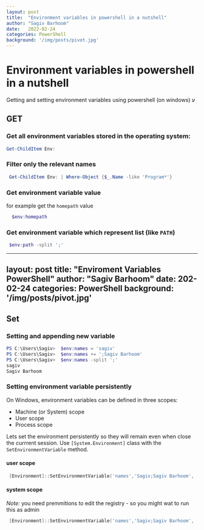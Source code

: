 ```yaml
---
layout: post
title:  "Environment variables in powershell in a nutshell"
author: "Sagiv Barhoom"
date:   2022-02-24
categories: PowerShell 
background: '/img/posts/pivot.jpg'
---
```


# Environment variables in powershell in a nutshell

Getting and setting environment variables using powershell (on windows)
ע

## GET
### Get all environment variables stored in the operating system:
```powershell
Get-ChildItem Env:
```

### Filter only the relevant names
```powershell
 Get-ChildItem Env: | Where-Object {$_.Name -like 'Program*'}
```

### Get environment variable value 
for example  get the `homepath` value
```powershell
  $env:homepath
```

### Get environment variable which represent list (like `PATH`)
```powershell
 $env:path -split ';'
```
---
layout: post
title:  "Enviroment Variables PowerShell"
author: "Sagiv Barhoom"
date:   202-02-24
categories: PowerShell 
background: '/img/posts/pivot.jpg'
---

## Set
### Setting  and appending new variable
```powershell
PS C:\Users\Sagiv>  $env:names = 'sagiv'
PS C:\Users\Sagiv>  $env:names += ';Sagiv Barhoom'
PS C:\Users\Sagiv>  $env:names -split ';'
sagiv
Sagiv Barhoom
```


### Setting environment variable persistently 
On Windows, environment variables can be defined in three scopes:

- Machine (or System) scope
- User scope
- Process scope

Lets set the environment persistently so they will remain even when close the currrent session.
Use `[System.Environment]` class with the `SetEnvironmentVariable` method.

#### user scope

```powershell
 [Environment]::SetEnvironmentVariable('names','Sagiv;Sagiv Barhoom', 'user')
```

#### system scope
*Note:* you need premmitions to edit the registry - so you might wat to run this as admin

```powershell
 [Environment]::SetEnvironmentVariable('names','Sagiv;Sagiv Barhoom', 'Machine')
```

